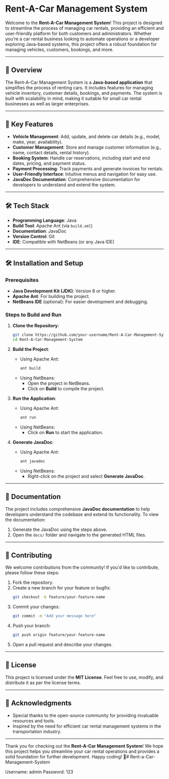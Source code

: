 # Rent-A-Car Management System  

Welcome to the **Rent-A-Car Management System**! This project is designed to streamline the process of managing car rentals, providing an efficient and user-friendly platform for both customers and administrators. Whether you're a car rental business looking to automate operations or a developer exploring Java-based systems, this project offers a robust foundation for managing vehicles, customers, bookings, and more.  

---

## 📌 **Overview**  

The Rent-A-Car Management System is a **Java-based application** that simplifies the process of renting cars. It includes features for managing vehicle inventory, customer details, bookings, and payments. The system is built with scalability in mind, making it suitable for small car rental businesses as well as larger enterprises.  

---

## 🚀 **Key Features**  

- **Vehicle Management**: Add, update, and delete car details (e.g., model, make, year, availability).  
- **Customer Management**: Store and manage customer information (e.g., name, contact details, rental history).  
- **Booking System**: Handle car reservations, including start and end dates, pricing, and payment status.  
- **Payment Processing**: Track payments and generate invoices for rentals.  
- **User-Friendly Interface**: Intuitive menus and navigation for easy use.  
- **JavaDoc Documentation**: Comprehensive documentation for developers to understand and extend the system.  

---

## 🛠️ **Tech Stack**  

- **Programming Language**: Java  
- **Build Tool**: Apache Ant (via `build.xml`)  
- **Documentation**: JavaDoc  
- **Version Control**: Git  
- **IDE**: Compatible with NetBeans (or any Java IDE)  

---

## 🛠️ **Installation and Setup**  

### Prerequisites  
- **Java Development Kit (JDK)**: Version 8 or higher.  
- **Apache Ant**: For building the project.  
- **NetBeans IDE** (optional): For easier development and debugging.  

### Steps to Build and Run  
1. **Clone the Repository**:  
   ```bash  
   git clone https://github.com/your-username/Rent-A-Car-Management-System.git  
   cd Rent-A-Car-Management-System  
   ```  

2. **Build the Project**:  
   - Using Apache Ant:  
     ```bash  
     ant build  
     ```  
   - Using NetBeans:  
     - Open the project in NetBeans.  
     - Click on **Build** to compile the project.  

3. **Run the Application**:  
   - Using Apache Ant:  
     ```bash  
     ant run  
     ```  
   - Using NetBeans:  
     - Click on **Run** to start the application.  

4. **Generate JavaDoc**:  
   - Using Apache Ant:  
     ```bash  
     ant javadoc  
     ```  
   - Using NetBeans:  
     - Right-click on the project and select **Generate JavaDoc**.  

---

## 📜 **Documentation**  

The project includes comprehensive **JavaDoc documentation** to help developers understand the codebase and extend its functionality. To view the documentation:  
1. Generate the JavaDoc using the steps above.  
2. Open the `docs/` folder and navigate to the generated HTML files.  

---

## 🤝 **Contributing**  

We welcome contributions from the community! If you'd like to contribute, please follow these steps:  
1. Fork the repository.  
2. Create a new branch for your feature or bugfix:  
   ```bash  
   git checkout -b feature/your-feature-name  
   ```  
3. Commit your changes:  
   ```bash  
   git commit -m "Add your message here"  
   ```  
4. Push your branch:  
   ```bash  
   git push origin feature/your-feature-name  
   ```  
5. Open a pull request and describe your changes.  

---

## 📜 **License**  

This project is licensed under the **MIT License**. Feel free to use, modify, and distribute it as per the license terms.  

---

## 🙏 **Acknowledgments**  

- Special thanks to the open-source community for providing invaluable resources and tools.  
- Inspired by the need for efficient car rental management systems in the transportation industry.  

---

Thank you for checking out the **Rent-A-Car Management System**! We hope this project helps you streamline your car rental operations and provides a solid foundation for further development. Happy coding! 🚀# Rent-a-Car-Management-System

Username: admin
Password: 123
